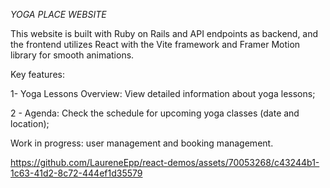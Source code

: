 *YOGA PLACE WEBSITE* 

This website is built with Ruby on Rails and API endpoints as backend, and the frontend utilizes React with the Vite framework and Framer Motion library for smooth animations.

Key features: 

1- Yoga Lessons Overview: View detailed information about yoga lessons;

2 - Agenda: Check the schedule for upcoming yoga classes (date and location);

Work in progress: user management and booking management. 



https://github.com/LaureneEpp/react-demos/assets/70053268/c43244b1-1c63-41d2-8c72-444ef1d35579

